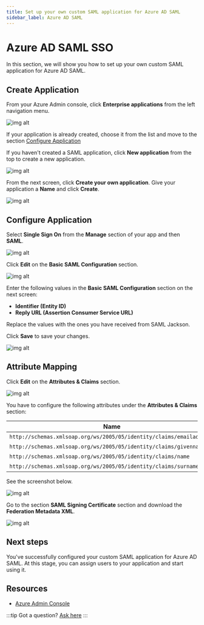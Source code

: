 ```yaml
---
title: Set up your own custom SAML application for Azure AD SAML
sidebar_label: Azure AD SAML
---
```


# Azure AD SAML SSO

In this section, we will show you how to set up your own custom SAML application for Azure AD SAML.

## Create Application

From your Azure Admin console, click **Enterprise applications** from the left navigation menu.

![img alt](/img/sso-providers/azure/1.png)

If your application is already created, choose it from the list and move to the section [Configure Application](#configure-application)

If you haven't created a SAML application, click **New application** from the top to create a new application.

![img alt](/img/sso-providers/azure/2.png)

From the next screen, click **Create your own application**. Give your application a **Name** and click **Create**.

![img alt](/img/sso-providers/azure/3.png)

## Configure Application

Select **Single Sign On** from the **Manage** section of your app and then **SAML**.

![img alt](/img/sso-providers/azure/4.png)

Click **Edit** on the **Basic SAML Configuration** section.

![img alt](/img/sso-providers/azure/5.png)

Enter the following values in the **Basic SAML Configuration** section on the next screen:

- **Identifier (Entity ID)**
- **Reply URL (Assertion Consumer Service URL)**

Replace the values with the ones you have received from SAML Jackson.

Click **Save** to save your changes.

![img alt](/img/sso-providers/azure/6.png)

## Attribute Mapping

Click **Edit** on the **Attributes & Claims** section.

![img alt](/img/sso-providers/azure/7.png)

You have to configure the following attributes under the **Attributes & Claims** section:

| Name                                                                 | Value                  |
| -------------------------------------------------------------------- | ---------------------- |
| `http://schemas.xmlsoap.org/ws/2005/05/identity/claims/emailaddress` | user.email             |
| `http://schemas.xmlsoap.org/ws/2005/05/identity/claims/givenname`    | user.givenname         |
| `http://schemas.xmlsoap.org/ws/2005/05/identity/claims/name`         | user.userprincipalname |
| `http://schemas.xmlsoap.org/ws/2005/05/identity/claims/surname`      | user.surname           |

See the screenshot below.

![img alt](/img/sso-providers/azure/8.png)

Go to the section **SAML Signing Certificate** section and download the **Federation Metadata XML**.

![img alt](/img/sso-providers/azure/9.png)

## Next steps

You've successfully configured your custom SAML application for Azure AD SAML. At this stage, you can assign users to your application and start using it.

## Resources

- [Azure Admin Console](https://portal.azure.com/)

:::tip
Got a question? [Ask here](https://discord.gg/uyb7pYt4Pa)
:::
